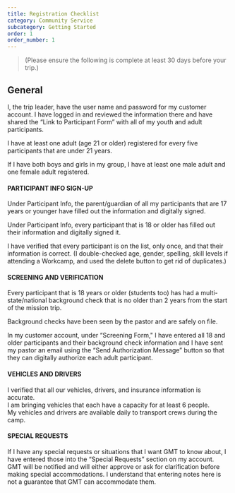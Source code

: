 ```yaml
---
title: Registration Checklist
category: Community Service
subcategory: Getting Started
order: 1
order_number: 1
---
```


> (Please ensure the following is complete at least 30 days before your trip.)

## General

I, the trip leader, have the user name and password for my customer account. I have logged in and reviewed the information there and have shared the “Link to Participant Form” with all of my youth and adult participants.

I have at least one adult (age 21 or older) registered for every five participants that are under 21 years.

If I have both boys and girls in my group, I have at least one male adult and one female adult registered.

#### PARTICIPANT INFO SIGN-UP

Under Participant Info, the parent/guardian of all my participants that are 17 years or younger have filled out the information and digitally signed.

Under Participant Info, every participant that is 18 or older has filled out their information and digitally signed it.

I have verified that every participant is on the list, only once, and that their information is correct. (I double-checked age, gender, spelling, skill levels if attending a Workcamp, and used the delete button to get rid of duplicates.)

#### SCREENING AND VERIFICATION

Every participant that is 18 years or older (students too) has had a multi-state/national background check that is no older than 2 years from the start of the mission trip.

Background checks have been seen by the pastor and are safely on file.

In my customer account, under “Screening Form," I have entered all 18 and older participants and their background check information and I have sent my pastor an email using the “Send Authorization Message” button so that they can digitally authorize each adult participant.

#### VEHICLES AND DRIVERS

I verified that all our vehicles, drivers, and insurance information is accurate.<br>I am bringing vehicles that each have a capacity for at least 6 people.<br>My vehicles and drivers are available daily to transport crews during the camp.

#### SPECIAL REQUESTS

If I have any special requests or situations that I want GMT to know about, I have entered those into the “Special Requests” section on my account. GMT will be notified and will either approve or ask for clarification before making special accommodations. I understand that entering notes here is not a guarantee that GMT can accommodate them.
